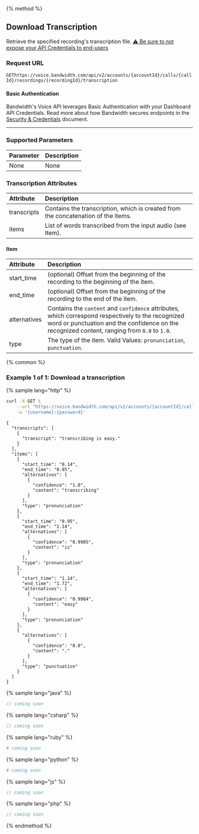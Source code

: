 {% method %}

## Download Transcription

Retrieve the specified recording's transcription file. [⚠️ Be sure to not expose your API Credentials to end-users](./about.md#caution-recordings)

### Request URL

<code class="get">GET</code>`https://voice.bandwidth.com/api/v2/accounts/{accountId}/calls/{callId}/recordings/{recordingId}/transcription`

#### Basic Authentication

Bandwidth's Voice API leverages Basic Authentication with your Dashboard API Credentials. Read more about how Bandwidth secures endpoints in the [Security & Credentials](../../../guides/accountCredentials.md) document.

---

### Supported Parameters

| Parameter | Description |
|:----------|:------------|
| None      | None        |


### Transcription Attributes

| Attribute   | Description                                                                       |
|:------------|:----------------------------------------------------------------------------------|
| transcripts | Contains the transcription, which is created from the concatenation of the items. |
| items       | List of words transcribed from the input audio (see Item).                        |

#### Item

| Attribute    | Description                                                                         |
|:-------------|:------------------------------------------------------------------------------------|
| start_time   | (optional) Offset from the beginning of the recording to the beginning of the item. |
| end_time     | (optional) Offset from the beginning of the recording to the end of the item.       |
| alternatives | Contains the `content` and `confidence` attributes, which correspond respectively to the recognized word or punctuation and the confidence on the recognized content, ranging from `0.0` to `1.0`. |
| type         | The type of the item. Valid Values: `pronunciation`, `punctuation`.                 |

{% common %}

### Example 1 of 1: Download a transcription

{% sample lang="http" %}

```bash
curl -X GET \
    --url "https://voice.bandwidth.com/api/v2/accounts/{accountId}/calls/{callId}/recordings/{recordingId}/transcription" \
    -u '{username}:{password}'
```

```
{
  "transcripts": [
    {
      "transcript": "transcribing is easy."
    }
  ],
  "items": [
    {
      "start_time": "0.14",
      "end_time": "0.95",
      "alternatives": [
        {
          "confidence": "1.0",
          "content": "transcribing"
        }
      ],
      "type": "pronunciation"
    },
    {
      "start_time": "0.95",
      "end_time": "1.14",
      "alternatives": [
        {
          "confidence": "0.9905",
          "content": "is"
        }
      ],
      "type": "pronunciation"
    },
    {
      "start_time": "1.14",
      "end_time": "1.72",
      "alternatives": [
        {
          "confidence": "0.9984",
          "content": "easy"
        }
      ],
      "type": "pronunciation"
    },
    {
      "alternatives": [
        {
          "confidence": "0.0",
          "content": "."
        }
      ],
      "type": "punctuation"
    }
  ]
}
```

{% sample lang="java" %}

```java
// coming soon
```

{% sample lang="csharp" %}

```csharp
// coming soon
```

{% sample lang="ruby" %}

```ruby
# coming soon
```

{% sample lang="python" %}

```python
# coming soon
```

{% sample lang="js" %}

```js
// coming soon
```

{% sample lang="php" %}

```php
// coming soon
```

{% endmethod %}
